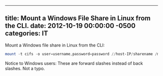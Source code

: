 ﻿---

title:  Mount a Windows File Share in Linux from the CLI.
date:   2012-10-19 00:00:00 -0500
categories: IT
---






Mount a Windows file share in Linux from the CLI:

```powershell
mount -t cifs -o user=username,password=password //host-IP/sharename /media/share"
```

Notice to Windows users: These are forward slashes instead of back slashes. Not a typo.


